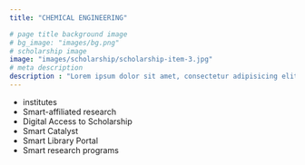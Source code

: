 ```yaml
---
title: "CHEMICAL ENGINEERING"

# page title background image
# bg_image: "images/bg.png"
# scholarship image
image: "images/scholarship/scholarship-item-3.jpg"
# meta description
description : "Lorem ipsum dolor sit amet, consectetur adipisicing elit, sed do eiusmod tempor incididunt ut labore. dolore magna aliqua. Ut enim ad minim veniam, quis nostrud."
---
```


* institutes
* Smart-affiliated research
* Digital Access to Scholarship
* Smart Catalyst
* Smart Library Portal
* Smart research programs